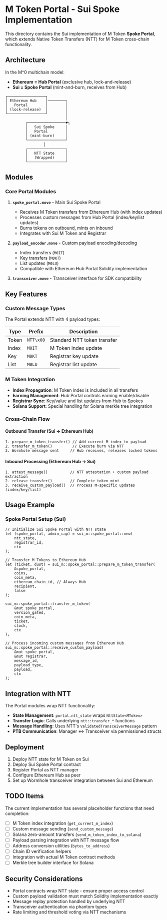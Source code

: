 # M Token Portal - Sui Spoke Implementation

This directory contains the Sui implementation of M Token **Spoke Portal**, which extends Native Token Transfers (NTT) for M Token cross-chain functionality.

## Architecture

In the M^0 multichain model:
- **Ethereum = Hub Portal** (exclusive hub, lock-and-release)
- **Sui = Spoke Portal** (mint-and-burn, receives from Hub)

```
┌─────────────────┐    
│ Ethereum Hub    │────────┐
│   Portal        │        │
│ (lock-release)  │        │
└─────────────────┘        │
                           │
         ┌─────────────────▼┐
         │   Sui Spoke     │
         │   Portal        │
         │ (mint-burn)     │
         └─────────────────┘
                 │
         ┌─────────────────┐
         │   NTT State     │
         │   (Wrapped)     │
         └─────────────────┘
```

## Modules

### Core Portal Modules

1. **`spoke_portal.move`** - Main Sui Spoke Portal
   - Receives M Token transfers from Ethereum Hub (with index updates)
   - Processes custom messages from Hub Portal (index/key/list updates)
   - Burns tokens on outbound, mints on inbound
   - Integrates with Sui M Token and Registrar

2. **`payload_encoder.move`** - Custom payload encoding/decoding
   - Index transfers (`M0IT`)
   - Key transfers (`M0KT`)
   - List updates (`M0LU`) 
   - Compatible with Ethereum Hub Portal Solidity implementation

3. **`transceiver.move`** - Transceiver interface for SDK compatibility

## Key Features

### Custom Message Types

The Portal extends NTT with 4 payload types:

| Type | Prefix | Description |
|------|--------|-------------|
| Token | `NTT\x00` | Standard NTT token transfer |
| Index | `M0IT` | M Token index update |
| Key | `M0KT` | Registrar key update |
| List | `M0LU` | Registrar list update |

### M Token Integration

- **Index Propagation**: M Token index is included in all transfers
- **Earning Management**: Hub Portal controls earning enable/disable
- **Registrar Sync**: Key/value and list updates from Hub to Spokes
- **Solana Support**: Special handling for Solana merkle tree integration

### Cross-Chain Flow

#### Outbound Transfer (Sui → Ethereum Hub)
```move
1. prepare_m_token_transfer() // Add current M index to payload
2. transfer_m_token()         // Execute burn via NTT
3. Wormhole message sent     // Hub receives, releases locked tokens
```

#### Inbound Processing (Ethereum Hub → Sui)
```move  
1. attest_message()          // NTT attestation + custom payload extraction
2. release_transfer()        // Complete token mint 
3. receive_custom_payload()  // Process M-specific updates (index/key/list)
```

## Usage Example

### Spoke Portal Setup (Sui)
```move
// Initialize Sui Spoke Portal with NTT state
let (spoke_portal, admin_cap) = sui_m::spoke_portal::new(
    ntt_state,
    registrar_id,
    ctx
);

// Transfer M Tokens to Ethereum Hub
let (ticket, dust) = sui_m::spoke_portal::prepare_m_token_transfer(
    &spoke_portal,
    coins,
    coin_meta,
    ethereum_chain_id, // Always Hub
    recipient,
    false
);

sui_m::spoke_portal::transfer_m_token(
    &mut spoke_portal,
    version_gated,
    coin_meta,
    ticket,
    clock,
    ctx
);

// Process incoming custom messages from Ethereum Hub
sui_m::spoke_portal::receive_custom_payload(
    &mut spoke_portal,
    &mut registrar,
    message_id,
    payload_type,
    payload,
    ctx
);
```

## Integration with NTT

The Portal modules wrap NTT functionality:

- **State Management**: `portal.ntt_state` wraps `NttState<MToken>`
- **Transfer Logic**: Calls underlying `ntt::transfer_*` functions
- **Message Handling**: Uses NTT's `ValidatedTransceiverMessage` pattern
- **PTB Communication**: Manager ↔ Transceiver via permissioned structs

## Deployment

1. Deploy NTT state for M Token on Sui
2. Deploy Sui Spoke Portal contract
3. Register Portal as NTT manager
4. Configure Ethereum Hub as peer
5. Set up Wormhole transceiver integration between Sui and Ethereum

## TODO Items

The current implementation has several placeholder functions that need completion:

- [ ] M Token index integration (`get_current_m_index`)
- [ ] Custom message sending (`send_custom_message`)
- [ ] Solana zero-amount transfers (`send_m_token_index_to_solana`)
- [ ] Payload parsing integration with NTT message flow
- [ ] Address conversion utilities (`bytes_to_address`)
- [ ] Chain ID verification helpers
- [ ] Integration with actual M Token contract methods
- [ ] Merkle tree builder interface for Solana

## Security Considerations

- Portal contracts wrap NTT state - ensure proper access control
- Custom payload validation must match Solidity implementation exactly
- Message replay protection handled by underlying NTT
- Transceiver authentication via phantom types
- Rate limiting and threshold voting via NTT mechanisms